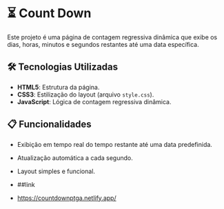 # ⏳ Count Down

Este projeto é uma página de contagem regressiva dinâmica que exibe os dias, horas, minutos e segundos restantes até uma data específica.

## 🛠️ Tecnologias Utilizadas

- **HTML5**: Estrutura da página.
- **CSS3**: Estilização do layout (arquivo `style.css`).
- **JavaScript**: Lógica de contagem regressiva dinâmica.

## 📋 Funcionalidades

- Exibição em tempo real do tempo restante até uma data predefinida.
- Atualização automática a cada segundo.
- Layout simples e funcional.

- ##link
- https://countdownptga.netlify.app/
